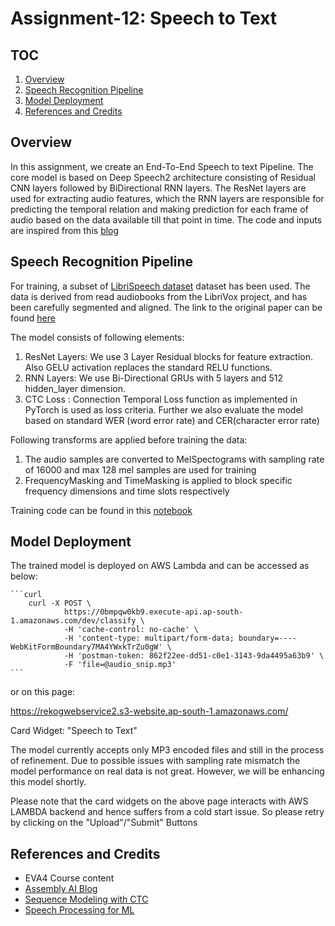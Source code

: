 # Assignment-12: Speech to Text

## TOC

1. [Overview](#overview)
2. [Speech Recognition Pipeline](#speech-recognition-pipeline)
3. [Model Deployment](#model-deployment)
4. [References and Credits](#references-and-credits)

## Overview

In this assignment, we create an End-To-End Speech to text Pipeline.
The core model is based on Deep Speech2 architecture consisting of Residual CNN layers followed by BiDirectional RNN layers.
The ResNet layers are used for extracting audio features, which the RNN layers are responsible for predicting the temporal relation and making prediction for each frame of audio based on the data available till that point in time.
The code and inputs are inspired from this [blog](https://www.assemblyai.com/blog/end-to-end-speech-recognition-pytorch)

## Speech Recognition Pipeline

For training, a subset of [LibriSpeech dataset](http://www.openslr.org/12/) dataset has been used. The data is derived from read audiobooks from the LibriVox project, and has been carefully segmented and aligned.
The link to the original paper can be found [here](http://www.danielpovey.com/files/2015_icassp_librispeech.pdf)


The model consists of following elements:

1. ResNet Layers: We use 3 Layer Residual blocks for feature extraction. Also GELU activation replaces the standard RELU functions.
2. RNN Layers: We use Bi-Directional GRUs with 5 layers and 512 hidden_layer dimension.
3. CTC Loss :  Connection Temporal Loss function as implemented in PyTorch is used as loss criteria. Further we also evaluate the model based on standard WER (word error rate) and CER(character error rate)

Following transforms are applied before training the data:
1. The audio samples are converted to MelSpectograms with sampling rate of 16000 and max 128 mel samples are used for training
2. FrequencyMasking and TimeMasking is applied to block specific frequency dimensions and time slots respectively

Training code can be found in this [notebook](https://github.com/rajy4683/EVA4P2/blob/master/S13-SpeechToText/EVA4P2S13_EndToEndSpeech.ipynb)

## Model Deployment

The trained model is deployed on AWS Lambda and can be accessed as below:

    ```curl
		curl -X POST \
  				https://0bmpqw0kb9.execute-api.ap-south-1.amazonaws.com/dev/classify \
  				-H 'cache-control: no-cache' \
  				-H 'content-type: multipart/form-data; boundary=----WebKitFormBoundary7MA4YWxkTrZu0gW' \
  				-H 'postman-token: 862f22ee-dd51-c0e1-3143-9da4495a63b9' \
  				-F 'file=@audio_snip.mp3'
    ```
or on this page:

https://rekogwebservice2.s3-website.ap-south-1.amazonaws.com/ 

Card Widget: "Speech to Text"

The model currently accepts only MP3 encoded files and still in the process of refinement. Due to possible issues with sampling rate mismatch the model performance on real data is not great.
However, we will be enhancing this model shortly.

Please note that the card widgets on the above page interacts with AWS LAMBDA backend and hence suffers from a cold start issue.
So please retry by clicking on the "Upload"/"Submit" Buttons

## References and Credits

- EVA4 Course content
- [Assembly AI Blog](https://www.assemblyai.com/blog/end-to-end-speech-recognition-pytorch)
- [Sequence Modeling with CTC](https://distill.pub/2017/ctc/)
- [Speech Processing for ML](https://haythamfayek.com/2016/04/21/speech-processing-for-machine-learning.html)
